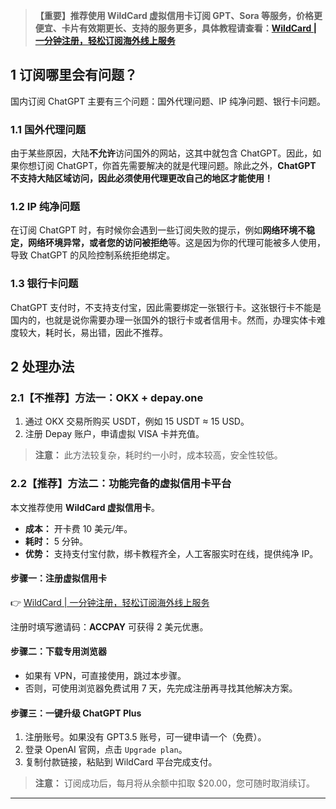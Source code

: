 > **【重要】推荐使用 WildCard 虚拟信用卡订阅 GPT、Sora 等服务，价格更便宜、卡片有效期更长、支持的服务更多，具体教程请查看：[WildCard | 一分钟注册，轻松订阅海外线上服务](https://bit.ly/bewildcard)**


## 1 订阅哪里会有问题？

国内订阅 ChatGPT 主要有三个问题：国外代理问题、IP 纯净问题、银行卡问题。

### 1.1 国外代理问题

由于某些原因，大陆**不允许**访问国外的网站，这其中就包含 ChatGPT。因此，如果你想订阅 ChatGPT，你首先需要解决的就是代理问题。除此之外，**ChatGPT 不支持大陆区域访问，因此必须使用代理更改自己的地区才能使用！**

### 1.2 IP 纯净问题

在订阅 ChatGPT 时，有时候你会遇到一些订阅失败的提示，例如**网络环境不稳定，网络环境异常，或者您的访问被拒绝**等。这是因为你的代理可能被多人使用，导致 ChatGPT 的风险控制系统拒绝绑定。

### 1.3 银行卡问题

ChatGPT 支付时，不支持支付宝，因此需要绑定一张银行卡。这张银行卡不能是国内的，也就是说你需要办理一张国外的银行卡或者信用卡。然而，办理实体卡难度较大，耗时长，易出错，因此不推荐。

## 2 处理办法

### 2.1【不推荐】方法一：OKX + depay.one

1. 通过 OKX 交易所购买 USDT，例如 15 USDT ≈ 15 USD。
2. 注册 Depay 账户，申请虚拟 VISA 卡并充值。

> **注意：** 此方法较复杂，耗时约一小时，成本较高，安全性较低。

### 2.2【推荐】方法二：功能完备的虚拟信用卡平台

本文推荐使用 **WildCard 虚拟信用卡**。

- **成本：** 开卡费 10 美元/年。
- **耗时：** 5 分钟。
- **优势：** 支持支付宝付款，绑卡教程齐全，人工客服实时在线，提供纯净 IP。

#### 步骤一：注册虚拟信用卡

👉 [WildCard | 一分钟注册，轻松订阅海外线上服务](https://bit.ly/bewildcard)

注册时填写邀请码：**ACCPAY** 可获得 2 美元优惠。

#### 步骤二：下载专用浏览器

- 如果有 VPN，可直接使用，跳过本步骤。
- 否则，可使用浏览器免费试用 7 天，先完成注册再寻找其他解决方案。

#### 步骤三：一键升级 ChatGPT Plus

1. 注册账号。如果没有 GPT3.5 账号，可一键申请一个（免费）。
2. 登录 OpenAI 官网，点击 `Upgrade plan`。
3. 复制付款链接，粘贴到 WildCard 平台完成支付。

> **注意：** 订阅成功后，每月将从余额中扣取 $20.00，您可随时取消续订。

---

